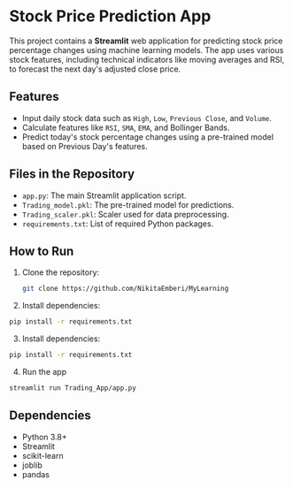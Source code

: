 # Stock Price Prediction App

This project contains a **Streamlit** web application for predicting stock price percentage changes using machine learning models. The app uses various stock features, including technical indicators like moving averages and RSI, to forecast the next day's adjusted close price.

## Features
- Input daily stock data such as `High`, `Low`, `Previous Close`, and `Volume`.
- Calculate features like `RSI`, `SMA`, `EMA`, and Bollinger Bands.
- Predict today's stock percentage changes using a pre-trained model based on Previous Day's features.

## Files in the Repository
- `app.py`: The main Streamlit application script.
- `Trading_model.pkl`: The pre-trained model for predictions.
- `Trading_scaler.pkl`: Scaler used for data preprocessing.
- `requirements.txt`: List of required Python packages.

## How to Run
1. Clone the repository:
   ```bash
   git clone https://github.com/NikitaEmberi/MyLearning
   
2. Install dependencies:
  ```bash
  pip install -r requirements.txt
  ```

3. Install dependencies:
  ```bash
  pip install -r requirements.txt
  ```

4. Run the app
  ```bash
  streamlit run Trading_App/app.py
  ```

## Dependencies
- Python 3.8+
- Streamlit
- scikit-learn
- joblib
- pandas

